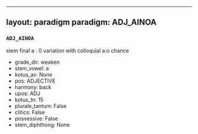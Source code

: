 
---
layout: paradigm
paradigm: ADJ_AINOA
---
### ` ADJ_AINOA `

stem final a : 0 variation with colloquial a:o chance
* grade_dir: weaken
* stem_vowel: a
* kotus_av: None
* pos: ADJECTIVE
* harmony: back
* upos: ADJ
* kotus_tn: 15
* plurale_tantum: False
* clitics: False
* possessive: False
* stem_diphthong: None
